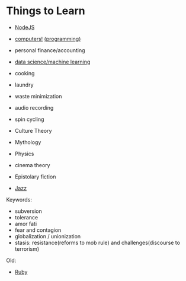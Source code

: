 # Things to Learn

- [NodeJS](nodejs/home.md)
- [computers!](https://teachyourselfcs.com) [(programming)](https://repl.it/languages)
- personal finance/accounting
- [data science/machine learning](ML.md)
- cooking
- laundry
- waste minimization
- audio recording
- spin cycling

- Culture Theory
- Mythology
- Physics
- cinema theory
- Epistolary fiction
- [Jazz](jazz_hist.md)

Keywords:
- subversion
- tolerance
- amor fati
- fear and contagion
- globalization / unionization
- stasis: resistance(reforms to mob rule) and challenges(discourse to terrorism)

Old:

- [Ruby](rubylang/home.md)
